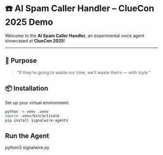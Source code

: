 # ☎️ AI Spam Caller Handler – ClueCon 2025 Demo


Welcome to the **AI Spam Caller Handler**, an experimental voice agent showcased at **ClueCon 2025**!


---

## 🎯 Purpose

> “If they’re going to waste our time, we’ll waste theirs — with style.”

## 📦 Installation

Set up your virtual environment:

```bash
python -m venv .venv
source .venv/bin/activate
pip install signalwire-agents
```

## Run the Agent
python3 signalwire.py
